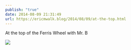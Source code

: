 ```yaml
---
publish: "true"
date: 2014-08-09 21:31:49
url: https://ericmwalk.blog/2014/08/09/at-the-top.html
---
```


At the top of the Ferris Wheel with Mr. B

![](https://ericmwalk.blog/uploads/2022/8850ead7b3.jpg)